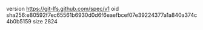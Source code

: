 version https://git-lfs.github.com/spec/v1
oid sha256:e80592f7ec65561b6930d0d6f6eaefbcef07e39224377a1a840a374c4b0b5159
size 2824
